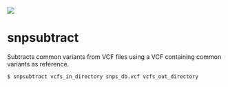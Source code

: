 ![](https://github.com/wigasper/snpsubtract/workflows/deploy/badge.svg)

# snpsubtract

Subtracts common variants from VCF files using a VCF containing common variants as reference.

```
$ snpsubtract vcfs_in_directory snps_db.vcf vcfs_out_directory
```
